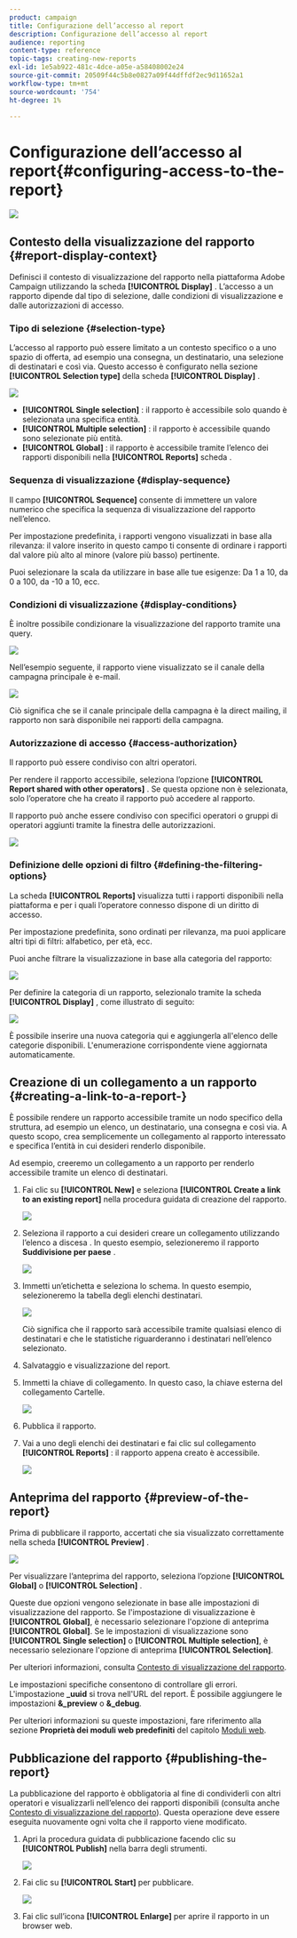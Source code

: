 ```yaml
---
product: campaign
title: Configurazione dell’accesso al report
description: Configurazione dell’accesso al report
audience: reporting
content-type: reference
topic-tags: creating-new-reports
exl-id: 1e5ab922-481c-4dce-a05e-a58408002e24
source-git-commit: 20509f44c5b8e0827a09f44dffdf2ec9d11652a1
workflow-type: tm+mt
source-wordcount: '754'
ht-degree: 1%

---
```


# Configurazione dell’accesso al report{#configuring-access-to-the-report}

![](../../assets/common.svg)

## Contesto della visualizzazione del rapporto {#report-display-context}

Definisci il contesto di visualizzazione del rapporto nella piattaforma Adobe Campaign utilizzando la scheda **[!UICONTROL Display]** . L’accesso a un rapporto dipende dal tipo di selezione, dalle condizioni di visualizzazione e dalle autorizzazioni di accesso.

### Tipo di selezione {#selection-type}

L’accesso al rapporto può essere limitato a un contesto specifico o a uno spazio di offerta, ad esempio una consegna, un destinatario, una selezione di destinatari e così via. Questo accesso è configurato nella sezione **[!UICONTROL Selection type]** della scheda **[!UICONTROL Display]** .

![](assets/s_ncs_advuser_report_visibility_4.png)

* **[!UICONTROL Single selection]** : il rapporto è accessibile solo quando è selezionata una specifica entità.
* **[!UICONTROL Multiple selection]** : il rapporto è accessibile quando sono selezionate più entità.
* **[!UICONTROL Global]** : il rapporto è accessibile tramite l’elenco dei rapporti disponibili nella  **[!UICONTROL Reports]** scheda .

### Sequenza di visualizzazione {#display-sequence}

Il campo **[!UICONTROL Sequence]** consente di immettere un valore numerico che specifica la sequenza di visualizzazione del rapporto nell’elenco.

Per impostazione predefinita, i rapporti vengono visualizzati in base alla rilevanza: il valore inserito in questo campo ti consente di ordinare i rapporti dal valore più alto al minore (valore più basso) pertinente.

Puoi selezionare la scala da utilizzare in base alle tue esigenze: Da 1 a 10, da 0 a 100, da -10 a 10, ecc.

### Condizioni di visualizzazione {#display-conditions}

È inoltre possibile condizionare la visualizzazione del rapporto tramite una query.

![](assets/s_ncs_advuser_report_visibility_5.png)

Nell’esempio seguente, il rapporto viene visualizzato se il canale della campagna principale è e-mail.

![](assets/s_ncs_advuser_report_visibility_6.png)

Ciò significa che se il canale principale della campagna è la direct mailing, il rapporto non sarà disponibile nei rapporti della campagna.

### Autorizzazione di accesso {#access-authorization}

Il rapporto può essere condiviso con altri operatori.

Per rendere il rapporto accessibile, seleziona l’opzione **[!UICONTROL Report shared with other operators]** . Se questa opzione non è selezionata, solo l’operatore che ha creato il rapporto può accedere al rapporto.

Il rapporto può anche essere condiviso con specifici operatori o gruppi di operatori aggiunti tramite la finestra delle autorizzazioni.

![](assets/s_ncs_advuser_report_visibility_8.png)

### Definizione delle opzioni di filtro {#defining-the-filtering-options}

La scheda **[!UICONTROL Reports]** visualizza tutti i rapporti disponibili nella piattaforma e per i quali l’operatore connesso dispone di un diritto di accesso.

Per impostazione predefinita, sono ordinati per rilevanza, ma puoi applicare altri tipi di filtri: alfabetico, per età, ecc.

Puoi anche filtrare la visualizzazione in base alla categoria del rapporto:

![](assets/report_ovv_select_type.png)

Per definire la categoria di un rapporto, selezionalo tramite la scheda **[!UICONTROL Display]** , come illustrato di seguito:

![](assets/report_select_category.png)

È possibile inserire una nuova categoria qui e aggiungerla all&#39;elenco delle categorie disponibili. L&#39;enumerazione corrispondente viene aggiornata automaticamente.

## Creazione di un collegamento a un rapporto {#creating-a-link-to-a-report-}

È possibile rendere un rapporto accessibile tramite un nodo specifico della struttura, ad esempio un elenco, un destinatario, una consegna e così via. A questo scopo, crea semplicemente un collegamento al rapporto interessato e specifica l’entità in cui desideri renderlo disponibile.

Ad esempio, creeremo un collegamento a un rapporto per renderlo accessibile tramite un elenco di destinatari.

1. Fai clic su **[!UICONTROL New]** e seleziona **[!UICONTROL Create a link to an existing report]** nella procedura guidata di creazione del rapporto.

   ![](assets/s_ncs_advuser_report_wizard_link_01.png)

1. Seleziona il rapporto a cui desideri creare un collegamento utilizzando l’elenco a discesa . In questo esempio, selezioneremo il rapporto **Suddivisione per paese** .

   ![](assets/s_ncs_advuser_report_wizard_link_02.png)

1. Immetti un’etichetta e seleziona lo schema. In questo esempio, selezioneremo la tabella degli elenchi destinatari.

   ![](assets/s_ncs_advuser_report_wizard_link_03.png)

   Ciò significa che il rapporto sarà accessibile tramite qualsiasi elenco di destinatari e che le statistiche riguarderanno i destinatari nell’elenco selezionato.

1. Salvataggio e visualizzazione del report.
1. Immetti la chiave di collegamento. In questo caso, la chiave esterna del collegamento Cartelle.

   ![](assets/s_ncs_advuser_report_wizard_link_04.png)

1. Pubblica il rapporto.
1. Vai a uno degli elenchi dei destinatari e fai clic sul collegamento **[!UICONTROL Reports]** : il rapporto appena creato è accessibile.

   ![](assets/s_ncs_advuser_report_wizard_link_05.png)

## Anteprima del rapporto {#preview-of-the-report}

Prima di pubblicare il rapporto, accertati che sia visualizzato correttamente nella scheda **[!UICONTROL Preview]** .

![](assets/s_ncs_advuser_report_preview_01.png)

Per visualizzare l’anteprima del rapporto, seleziona l’opzione **[!UICONTROL Global]** o **[!UICONTROL Selection]** .

Queste due opzioni vengono selezionate in base alle impostazioni di visualizzazione del rapporto. Se l&#39;impostazione di visualizzazione è **[!UICONTROL Global]**, è necessario selezionare l&#39;opzione di anteprima **[!UICONTROL Global]**. Se le impostazioni di visualizzazione sono **[!UICONTROL Single selection]** o **[!UICONTROL Multiple selection]**, è necessario selezionare l&#39;opzione di anteprima **[!UICONTROL Selection]**.

Per ulteriori informazioni, consulta [Contesto di visualizzazione del rapporto](#report-display-context).

Le impostazioni specifiche consentono di controllare gli errori. L&#39;impostazione **_uuid** si trova nell&#39;URL del report. È possibile aggiungere le impostazioni **&amp;_preview** o **&amp;_debug**.

Per ulteriori informazioni su queste impostazioni, fare riferimento alla sezione **Proprietà dei moduli web predefiniti** del capitolo [Moduli web](../../web/using/about-web-forms.md).

## Pubblicazione del rapporto {#publishing-the-report}

La pubblicazione del rapporto è obbligatoria al fine di condividerli con altri operatori e visualizzarli nell’elenco dei rapporti disponibili (consulta anche [Contesto di visualizzazione del rapporto](#report-display-context)). Questa operazione deve essere eseguita nuovamente ogni volta che il rapporto viene modificato.

1. Apri la procedura guidata di pubblicazione facendo clic su **[!UICONTROL Publish]** nella barra degli strumenti.

   ![](assets/s_ncs_advuser_report_publish_01.png)

1. Fai clic su **[!UICONTROL Start]** per pubblicare.

   ![](assets/s_ncs_advuser_report_publish_02.png)

1. Fai clic sull’icona **[!UICONTROL Enlarge]** per aprire il rapporto in un browser web.
